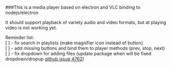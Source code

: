 ###This is a  media player based on electron and VLC binding to nodejs/electron

It should support playback of variety audio and video formats, but at playing video is not working yet.

Reminder list:  
[ ] - fix search in playlists (make magnifier icon instead of button)  
[ ] - add missing buttons and bind them to player methods (prev, stop, next)  
[ ] - fix dropdown for adding files (update package when will be fixed dropdown/dropup [github issue 4762](https://github.com/angular-ui/bootstrap/issues/4762))
